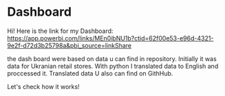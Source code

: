 # Dashboard

Hi! Here is the link for my Dashboard:
https://app.powerbi.com/links/MEn0ibNU1b?ctid=62f00e53-e96d-4321-9e2f-d72d3b25798a&pbi_source=linkShare


the dash board were based on data u can find in repository.  Initially it was data for Ukranian retail stores. With python I translated data to English and proccessed it. Translated data U also can find on GithHub. 

Let's check how it works! 

